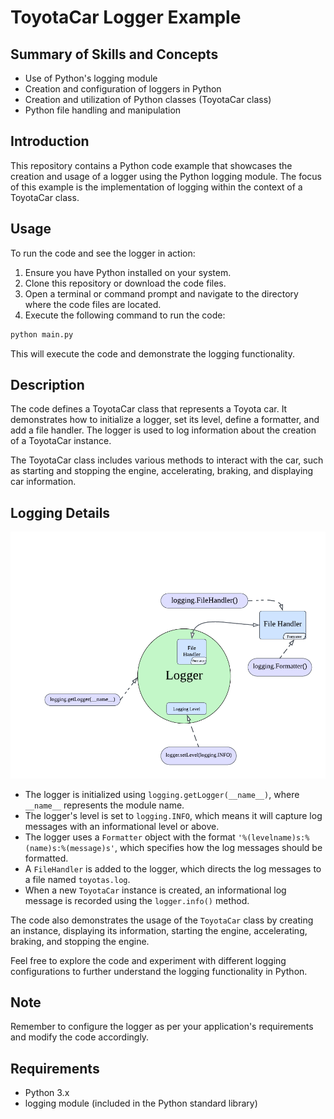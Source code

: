 # ToyotaCar Logger Example

## Summary of Skills and Concepts

* Use of Python's logging module
* Creation and configuration of loggers in Python
* Creation and utilization of Python classes (ToyotaCar class)
* Python file handling and manipulation

## Introduction

This repository contains a Python code example that showcases the creation and usage of a logger using the Python logging module. The focus of this example is the implementation of logging within the context of a ToyotaCar class.

## Usage

To run the code and see the logger in action:

1. Ensure you have Python installed on your system.
2. Clone this repository or download the code files.
3. Open a terminal or command prompt and navigate to the directory where the code files are located.
4. Execute the following command to run the code:

```bash
python main.py
```

This will execute the code and demonstrate the logging functionality.

## Description

The code defines a ToyotaCar class that represents a Toyota car. It demonstrates how to initialize a logger, set its level, define a formatter, and add a file handler. The logger is used to log information about the creation of a ToyotaCar instance.

The ToyotaCar class includes various methods to interact with the car, such as starting and stopping the engine, accelerating, braking, and displaying car information.

## Logging Details

![Logger Creation Diagram](logger_diagram.png)

* The logger is initialized using `logging.getLogger(__name__)`, where `__name__` represents the module name.
* The logger's level is set to `logging.INFO`, which means it will capture log messages with an informational level or above.
* The logger uses a `Formatter` object with the format `'%(levelname)s:%(name)s:%(message)s'`, which specifies how the log messages should be formatted.
* A `FileHandler` is added to the logger, which directs the log messages to a file named `toyotas.log`.
* When a new `ToyotaCar` instance is created, an informational log message is recorded using the `logger.info()` method.

The code also demonstrates the usage of the `ToyotaCar` class by creating an instance, displaying its information, starting the engine, accelerating, braking, and stopping the engine.

Feel free to explore the code and experiment with different logging configurations to further understand the logging functionality in Python.

## Note

Remember to configure the logger as per your application's requirements and modify the code accordingly.

## Requirements

* Python 3.x
* logging module (included in the Python standard library)
